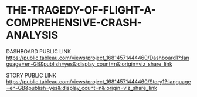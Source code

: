 # THE-TRAGEDY-OF-FLIGHT-A-COMPREHENSIVE-CRASH-ANALYSIS


DASHBOARD PUBLIC LINK https://public.tableau.com/views/project_16814571444460/Dashboard1?:language=en-GB&publish=yes&:display_count=n&:origin=viz_share_link


STORY PUBLIC LINK https://public.tableau.com/views/project_16814571444460/Story1?:language=en-GB&publish=yes&:display_count=n&:origin=viz_share_link
